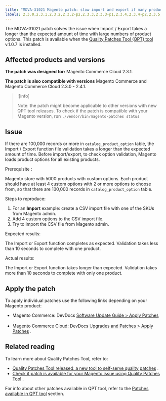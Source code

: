 ```yaml
---
title: "MDVA-31021 Magento patch: slow import and export if many product options"
labels: 2.3.0,2.3.1,2.3.2,2.3.2-p2,2.3.3,2.3.3-p1,2.3.4,2.3.4-p2,2.3.5,2.3.5-p1,2.3.5-p2,2.3.6,2.4.0,2.4.0-p1,2.4.1,QPT 1.0.7,QPT patches,Magento Commerce,Magento Commerce Cloud,export,fail,import,product options,support tools
---
```


The MDVA-31021 patch solves the issue when Import / Export takes a longer than the expected amount of time with large numbers of product options. This patch is available when the [Quality Patches Tool (QPT) tool](https://devdocs.magento.com/guides/v2.4/comp-mgr/patching.html#mqp) v.1.0.7 is installed.

## Affected products and versions

 **The patch was designed for:** Magento Commerce Cloud 2.3.1.

 **The patch is also compatible with versions** Magento Commerce and Magento Commerce Cloud 2.3.0 - 2.4.1.

>![info]
>
>Note: the patch might become applicable to other versions with new QPT tool releases. To check if the patch is compatible with your Magento version, run `./vendor/bin/magento-patches
    status` 

## Issue

If there are 100,000 records or more in `catalog_product_option` table, the Import / Export function file validation takes a longer than the expected amount of time. Before import/export, to check option validation, Magento loads product options for all existing products.

 <span class="wysiwyg-underline">Prerequisite</span> :

Magento store with 5000 products with custom options. Each product should have at least 4 custom options with 2 or more options to choose from, so that there are 100,000 records in `catalog_product_option` table.

 <span class="wysiwyg-underline">Steps to reproduce:</span> 

1. For an **Import** example: create a CSV import file with one of the SKUs from Magento admin.
1. Add 4 custom options to the CSV import file.
1. Try to import the CSV file from Magento admin.

 <span class="wysiwyg-underline">Expected results:</span> 

The Import or Export function completes as expected. Validation takes less than 10 seconds to complete with one product.

 <span class="wysiwyg-underline">Actual results:</span> 

The Import or Export function takes longer than expected. Validation takes more than 10 seconds to complete with only one product.

## Apply the patch

To apply individual patches use the following links depending on your Magento product:

* Magento Commerce: DevDocs [Software Update Guide > Apply Patches](https://devdocs.magento.com/guides/v2.4/comp-mgr/patching.html) .
* Magento Commerce Cloud: DevDocs [Upgrades and Patches > Apply Patches](https://devdocs.magento.com/cloud/project/project-patch.html) .

## Related reading

To learn more about Quality Patches Tool, refer to:

* [Quality Patches Tool released: a new tool to self-serve quality patches](https://support.magento.com/hc/en-us/articles/360047139492) .
* [Check if patch is available for your Magento issue using Quality Patches Tool](https://support.magento.com/hc/en-us/articles/360047125252) .

For info about other patches available in QPT tool, refer to the [Patches available in QPT tool](https://support.magento.com/hc/en-us/sections/360010506631-Patches-available-in-QPT-tool-) section.
